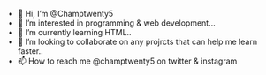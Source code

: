 - 👋 Hi, I’m @Champtwenty5
- 👀 I’m interested in programming & web development...
- 🌱 I’m currently learning HTML..
- 💞️ I’m looking to collaborate on any projrcts that can help me learn faster..
- 📫 How to reach me @champtwenty5 on twitter & instagram

